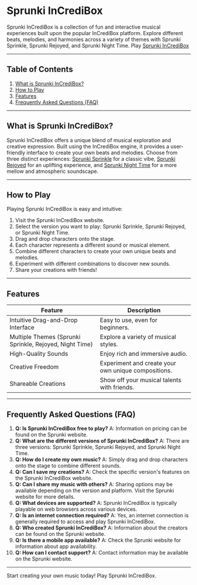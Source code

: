 # Sprunki InCrediBox

Sprunki InCrediBox is a collection of fun and interactive musical experiences built upon the popular InCrediBox platform.  Explore different beats, melodies, and harmonies across a variety of themes with Sprunki Sprinkle, Sprunki Rejoyed, and Sprunki Night Time. Play [Sprunki InCrediBox](https://sprunkiy.com/)


---

## Table of Contents

1. [What is Sprunki InCrediBox?](#what-is-sprunki-incredibox)
2. [How to Play](#how-to-play)
3. [Features](#features)
4. [Frequently Asked Questions (FAQ)](#faq)


---

## What is Sprunki InCrediBox? <a name="what-is-sprunki-incredibox"></a>

Sprunki InCrediBox offers a unique blend of musical exploration and creative expression.  Built using the InCrediBox engine, it provides a user-friendly interface to create your own beats and melodies.  Choose from three distinct experiences: [Sprunki Sprinkle](https://sprunkiy.com/sprunki-sprinkle) for a classic vibe, [Sprunki Rejoyed](https://sprunkiy.com/sprunki-rejoyed) for an uplifting experience, and [Sprunki Night Time](https://sprunkiy.com/sprunki-night-time) for a more mellow and atmospheric soundscape.


---

## How to Play <a name="how-to-play"></a>

Playing Sprunki InCrediBox is easy and intuitive:

1. Visit the Sprunki InCrediBox website.
2. Select the version you want to play: Sprunki Sprinkle, Sprunki Rejoyed, or Sprunki Night Time.
3. Drag and drop characters onto the stage.
4. Each character represents a different sound or musical element.
5. Combine different characters to create your own unique beats and melodies.
6. Experiment with different combinations to discover new sounds.
7. Share your creations with friends!


---

## Features <a name="features"></a>

| Feature | Description |
|---|---|
| Intuitive Drag-and-Drop Interface | Easy to use, even for beginners. |
| Multiple Themes (Sprunki Sprinkle, Rejoyed, Night Time) | Explore a variety of musical styles. |
| High-Quality Sounds | Enjoy rich and immersive audio. |
| Creative Freedom | Experiment and create your own unique compositions. |
| Shareable Creations | Show off your musical talents with friends. |


---

## Frequently Asked Questions (FAQ) <a name="faq"></a>

1. **Q: Is Sprunki InCrediBox free to play?**  A:  Information on pricing can be found on the Sprunki website.
2. **Q: What are the different versions of Sprunki InCrediBox?** A:  There are three versions: Sprunki Sprinkle, Sprunki Rejoyed, and Sprunki Night Time.
3. **Q: How do I create my own music?** A: Simply drag and drop characters onto the stage to combine different sounds.
4. **Q: Can I save my creations?** A: Check the specific version's features on the Sprunki InCrediBox website.
5. **Q: Can I share my music with others?** A: Sharing options may be available depending on the version and platform. Visit the Sprunki website for more details.
6. **Q: What devices are supported?** A:  Sprunki InCrediBox is typically playable on web browsers across various devices.
7. **Q: Is an internet connection required?** A: Yes, an internet connection is generally required to access and play Sprunki InCrediBox.
8. **Q:  Who created Sprunki InCrediBox?** A: Information about the creators can be found on the Sprunki website.
9. **Q: Is there a mobile app available?** A:  Check the Sprunki website for information about app availability.
10. **Q: How can I contact support?** A:  Contact information may be available on the Sprunki website.


---

Start creating your own music today! Play Sprunki InCrediBox.
